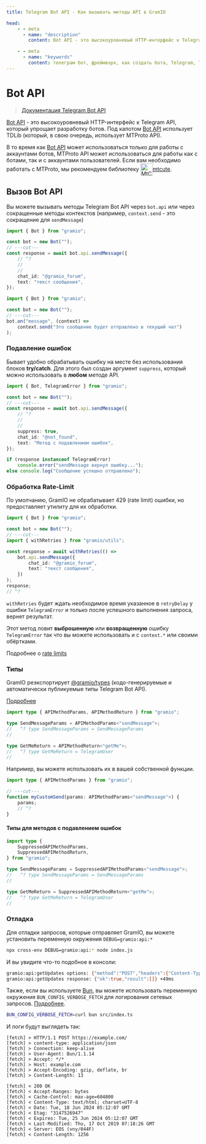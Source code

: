 ```yaml
---
title: Telegram Bot API - Как вызывать методы API в GramIO

head:
    - - meta
      - name: "description"
        content: Bot API - это высокоуровневый HTTP-интерфейс к Telegram API, который упрощает разработку ботов.

    - - meta
      - name: "keywords"
        content: телеграм бот, фреймворк, как создать бота, Telegram, Telegram Bot API, GramIO, TypeScript, JavaScript, Node.JS, Nodejs, Deno, Bun, методы API, вызов методов, обертка API, телеграм методы, HTTP-интерфейс, TDLib, MTProto, отправка запросов, параметры методов, request limit, подавление исключений, типизация, вызов API, send, apiCall
---
```


# Bot API

> [Документация Telegram Bot API](https://core.telegram.org/bots/api)

[Bot API](https://core.telegram.org/bots/api) - это высокоуровневый HTTP-интерфейс к Telegram API, который упрощает разработку ботов.
Под капотом [Bot API](https://core.telegram.org/bots/api) использует TDLib (который, в свою очередь, использует MTProto API).

В то время как [Bot API](https://core.telegram.org/bots/api) может использоваться только для работы с аккаунтами ботов, MTProto API может использоваться для работы как с ботами, так и с аккаунтами пользователей.
Если вам необходимо работать с MTProto, мы рекомендуем библиотеку <a href="https://mtcute.dev/" target="_blank" rel="noopener noreferrer"  class="text-mtcute">
<img src="https://mtcute.dev/mtcute-logo.svg" alt="MtCute Logo" width="32" height="32" style="vertical-align:middle;    display: inline-block;">mtcute</a>.

## Вызов Bot API

Вы можете вызывать методы Telegram Bot API через `bot.api` или через сокращенные методы контекстов (например, `context.send` - это сокращение для `sendMessage`)

```ts twoslash
import { Bot } from "gramio";

const bot = new Bot("");
// ---cut---
const response = await bot.api.sendMessage({
    // ^?
    //
    //
    chat_id: "@gramio_forum",
    text: "текст сообщения",
});
```

```ts twoslash
import { Bot } from "gramio";

const bot = new Bot("");
// ---cut---
bot.on("message", (context) =>
    context.send("Это сообщение будет отправлено в текущий чат")
);
```

### Подавление ошибок

Бывает удобно обрабатывать ошибку на месте без использования блоков **try/catch**. Для этого был создан аргумент `suppress`, который можно использовать в **любом** методе API.

```ts twoslash
import { Bot, TelegramError } from "gramio";

const bot = new Bot("");
// ---cut---
const response = await bot.api.sendMessage({
    // ^?
    //
    //
    suppress: true,
    chat_id: "@not_found",
    text: "Метод с подавлением ошибок",
});

if (response instanceof TelegramError)
    console.error("sendMessage вернул ошибку...");
else console.log("Сообщение успешно отправлено");
```

### Обработка Rate-Limit

По умолчанию, GramIO не обрабатывает 429 (rate limit) ошибки, но предоставляет утилиту для их обработки.

```ts twoslash
import { Bot } from "gramio";

const bot = new Bot("");
// ---cut---
import { withRetries } from "gramio/utils";

const response = await withRetries(() =>
    bot.api.sendMessage({
        chat_id: "@gramio_forum",
        text: "текст сообщения",
    })
);
response;
// ^?
```

`withRetries` будет ждать необходимое время указанное в `retryDelay` у ошибки `TelegramError` и только после успешного выполнения запроса, вернет результат.

Этот метод ловит **выброшенную** или **возвращенную** ошибку `TelegramError` так что вы можете использовать и с `context.*` или своими обёртками.

Подробнее о [rate limits](/ru/rate-limits)

### Типы

GramIO реэкспортирует [@gramio/types](https://www.npmjs.com/package/@gramio/types) (кодо-генерируемые и автоматически публикуемые типы Telegram Bot API).

[Подробнее](/ru/types/index.html)

```ts twoslash
import type { APIMethodParams, APIMethodReturn } from "gramio";

type SendMessageParams = APIMethodParams<"sendMessage">;
//   ^? type SendMessageParams = SendMessageParams
//

type GetMeReturn = APIMethodReturn<"getMe">;
//   ^? type GetMeReturn = TelegramUser
//
```

Например, вы можете использовать их в вашей собственной функции.

```ts twoslash
import type { APIMethodParams } from "gramio";

// ---cut---
function myCustomSend(params: APIMethodParams<"sendMessage">) {
    params;
    // ^?
}
```

#### Типы для методов с подавлением ошибок

```ts twoslash
import type {
    SuppressedAPIMethodParams,
    SuppressedAPIMethodReturn,
} from "gramio";

type SendMessageParams = SuppressedAPIMethodParams<"sendMessage">;
//   ^? type SendMessageParams = SendMessageParams
//

type GetMeReturn = SuppressedAPIMethodReturn<"getMe">;
//   ^? type GetMeReturn = TelegramUser
//
```

### Отладка

Для отладки запросов, которые отправляет GramIO, вы можете установить переменную окружения `DEBUG=gramio:api:*`

```bash
npx cross-env DEBUG=gramio:api:* node index.js
```

И вы увидите что-то подобное в консоли:

```bash
gramio:api:getUpdates options: {"method":"POST","headers":{"Content-Type":"application/json"},"body":"{\"offset\":0,\"suppress\":true}"} +0ms
gramio:api:getUpdates response: {"ok":true,"result":[]} +49ms
```

Также, если вы используете [Bun](https://bun.sh), вы можете использовать переменную окружения `BUN_CONFIG_VERBOSE_FETCH` для логирования сетевых запросов. [Подробнее](https://bun.sh/docs/runtime/debugger#debugging-network-requests).

```sh
BUN_CONFIG_VERBOSE_FETCH=curl bun src/index.ts
```

И логи будут выглядеть так:

```curl
[fetch] > HTTP/1.1 POST https://example.com/
[fetch] > content-type: application/json
[fetch] > Connection: keep-alive
[fetch] > User-Agent: Bun/1.1.14
[fetch] > Accept: */*
[fetch] > Host: example.com
[fetch] > Accept-Encoding: gzip, deflate, br
[fetch] > Content-Length: 13

[fetch] < 200 OK
[fetch] < Accept-Ranges: bytes
[fetch] < Cache-Control: max-age=604800
[fetch] < Content-Type: text/html; charset=UTF-8
[fetch] < Date: Tue, 18 Jun 2024 05:12:07 GMT
[fetch] < Etag: "3147526947"
[fetch] < Expires: Tue, 25 Jun 2024 05:12:07 GMT
[fetch] < Last-Modified: Thu, 17 Oct 2019 07:18:26 GMT
[fetch] < Server: EOS (vny/044F)
[fetch] < Content-Length: 1256
```
